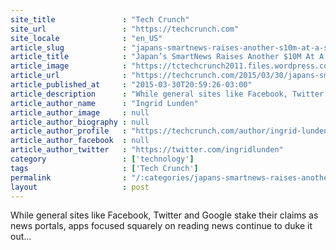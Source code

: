 ```yaml
---
site_title               : "Tech Crunch"
site_url                 : "https://techcrunch.com"
site_locale              : "en_US"
article_slug             : "japans-smartnews-raises-another-s10m-at-a-s320m-valuation-to-expand-in-the-u-s"
article_title            : "Japan’s SmartNews Raises Another $10M At A $320M Valuation To Expand In The U.S."
article_image            : "https://tctechcrunch2011.files.wordpress.com/2015/03/screen-shot-2015-03-31-at-02-40-09.png?w=702&h=400&crop=1"
article_url              : "https://techcrunch.com/2015/03/30/japans-smartnews-raises-10m-at-a-320m-valuation-to-expand-in-the-u-s/"
article_published_at     : "2015-03-30T20:59:26-03:00"
article_description      : "While general sites like Facebook, Twitter and Google stake their claims as news portals, apps focused squarely on reading news continue to duke it out..."
article_author_name      : "Ingrid Lunden"
article_author_image     : null
article_author_biography : null
article_author_profile   : "https://techcrunch.com/author/ingrid-lunden/"
article_author_facebook  : null
article_author_twitter   : "https://twitter.com/ingridlunden"
category                 : ['technology']
tags                     : ['Tech Crunch']
permalink                : "/:categories/japans-smartnews-raises-another-s10m-at-a-s320m-valuation-to-expand-in-the-u-s/"
layout                   : post
---
```


While general sites like Facebook, Twitter and Google stake their claims as news portals, apps focused squarely on reading news continue to duke it out...
